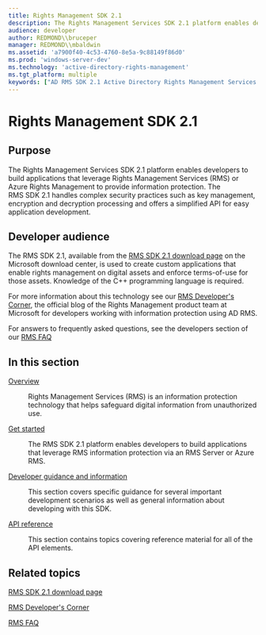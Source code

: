 ```yaml
---
title: Rights Management SDK 2.1
description: The Rights Management Services SDK 2.1 platform enables developers to build applications that leverage Rights Management Services (RMS) information protection.
audience: developer
author: REDMOND\\bruceper
manager: REDMOND\\mbaldwin
ms.assetid: 'a7900f40-4c53-4760-8e5a-9c88149f86d0'
ms.prod: 'windows-server-dev'
ms.technology: 'active-directory-rights-management'
ms.tgt_platform: multiple
keywords: ["AD RMS SDK 2.1 Active Directory Rights Management Services SDK 2.0"]
---
```


# Rights Management SDK 2.1

## Purpose

The Rights Management Services SDK 2.1 platform enables developers to build applications that leverage Rights Management Services (RMS) or Azure Rights Management to provide information protection. The RMS SDK 2.1 handles complex security practices such as key management, encryption and decryption processing and offers a simplified API for easy application development.

## Developer audience

The RMS SDK 2.1, available from the [RMS SDK 2.1 download page](http://www.microsoft.com/download/details.aspx?id=38397) on the Microsoft download center, is used to create custom applications that enable rights management on digital assets and enforce terms-of-use for those assets. Knowledge of the C++ programming language is required.

For more information about this technology see our [RMS Developer's Corner](http://blogs.msdn.com/b/rms/archive/2012/05/31/official-release-of-ad-rms-sdk-2-0-and-ad-rms-client-2-0.aspx), the official blog of the Rights Management product team at Microsoft for developers working with information protection using AD RMS.

For answers to frequently asked questions, see the developers section of our [RMS FAQ](http://aka.ms/adrmsfaq )

## In this section

<dl> <dt>

[Overview](ad-rms-overview.md)
</dt> <dd>

Rights Management Services (RMS) is an information protection technology that helps safeguard digital information from unauthorized use.

</dd> <dt>

[Get started](getting-started-with-ad-rms-2-0.md)
</dt> <dd>

The RMS SDK 2.1 platform enables developers to build applications that leverage RMS information protection via an RMS Server or Azure RMS.

</dd> <dt>

[Developer guidance and information](developer-notes.md)
</dt> <dd>

This section covers specific guidance for several important development scenarios as well as general information about developing with this SDK.

</dd> <dt>

[API reference](msipc-reference.md)
</dt> <dd>

This section contains topics covering reference material for all of the API elements.

</dd> </dl>

## Related topics

<dl> <dt>

[RMS SDK 2.1 download page](http://www.microsoft.com/download/details.aspx?id=38397)
</dt> <dt>

[RMS Developer's Corner](http://blogs.msdn.com/b/rms/archive/2012/05/31/official-release-of-ad-rms-sdk-2-0-and-ad-rms-client-2-0.aspx)
</dt> <dt>

[RMS FAQ](http://aka.ms/adrmsfaq )
</dt> </dl>

 

 




